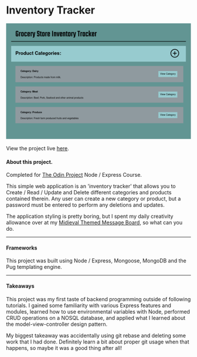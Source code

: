 # Inventory Tracker 

![Demo_image](public/images/readme_image.png)

View the project live [here](https://intense-crag-59359.herokuapp.com/home).

#### About this project.

Completed for [The Odin Project](https://www.theodinproject.com/lessons/nodejs-inventory-application) Node / Express Course.

This simple web application is an 'inventory tracker' that allows you to Create / Read / Update and Delete 
different categories and products contained therein. Any user can create a new category or product, but a password must be entered to perform any deletions and updates.

The application styling is pretty boring, but I spent my daily creativity allowance over at my [Midieval Themed Message Board](https://github.com/brenton-j-andrews/message_board), so what can you do.

-----

#### Frameworks

This project was built using Node / Express, Mongoose, MongoDB and the Pug templating engine.

----- 
#### Takeaways

This project was my first taste of backend programming outside of following tutorials. 
I gained some familiarity with various Express features and modules, learned how to use environmental variables with Node,
performed CRUD operations on a NOSQL database, 
and applied what I learned about the model-view-controller design pattern. 

My biggest takeaway was accidentally using git rebase and deleting some work that I had done. Definitely learn a bit about proper git usage when that happens, so maybe it was a good thing after all!
